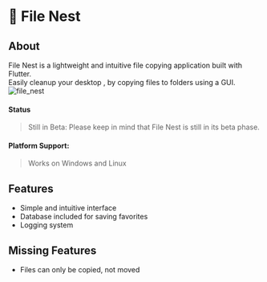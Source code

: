 # 📁 File Nest 

## About

File Nest  is a lightweight and intuitive file copying application built with Flutter. <br>
Easily cleanup your desktop , by copying files to folders using a GUI. <br>
![file_nest](https://github.com/user-attachments/assets/efbc4696-e39e-4b90-9c68-1236349f9850)

#### Status

>  Still in Beta: Please keep in mind that File Nest is still in its beta phase. 

#### Platform Support:

  > Works on Windows and Linux <br> 

## Features

* Simple and intuitive interface
* Database included for saving favorites
* Logging system

## Missing Features
* Files can only be copied, not moved

